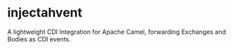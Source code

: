 injectahvent
============

A lightweight CDI Integration for Apache Camel, forwarding Exchanges and Bodies as CDI events.
